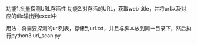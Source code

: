 功能1.批量探测URL存活性
功能2.对存活的URL，获取web title，并将url以及对应的tile输出到excel中

用法：将需要探测的url列表，存储到url.txt，并且与脚本放到同一目录下，然后执行python3 url_scan.py
